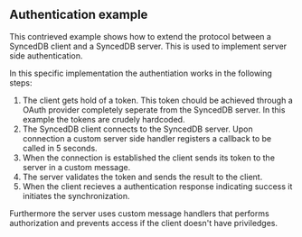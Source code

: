 Authentication example
----------------------

This contrieved example shows how to extend the protocol between a SyncedDB
client and a SyncedDB server. This is used to implement server side
authentication.

In this specific implementation the authentiation works in the following steps:

1. The client gets hold of a token. This token chould be achieved through a
   OAuth provider completely seperate from the SyncedDB server. In this example
   the tokens are crudely hardcoded.
2. The SyncedDB client connects to the SyncedDB server. Upon connection a
   custom server side handler registers a callback to be called in 5 seconds.
3. When the connection is established the client sends its token to the server
   in a custom message.
4. The server validates the token and sends the result to the client.
5. When the client recieves a authentication response indicating success it
   initiates the synchronization.

Furthermore the server uses custom message handlers that performs authorization
and prevents access if the client doesn't have priviledges. 
